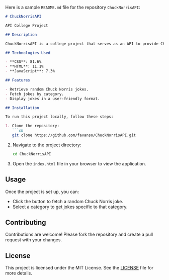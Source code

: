 Here is a sample `README.md` file for the repository `ChuckNorrisAPI`:

```markdown
# ChuckNorrisAPI

API College Project

## Description

ChuckNorrisAPI is a college project that serves as an API to provide Chuck Norris jokes. This project is built primarily using CSS, HTML, and JavaScript.

## Technologies Used

- **CSS**: 81.6%
- **HTML**: 11.1%
- **JavaScript**: 7.3%

## Features

- Retrieve random Chuck Norris jokes.
- Fetch jokes by category.
- Display jokes in a user-friendly format.

## Installation

To run this project locally, follow these steps:

1. Clone the repository:
   ```sh
   git clone https://github.com/favanso/ChuckNorrisAPI.git
   ```

2. Navigate to the project directory:
   ```sh
   cd ChuckNorrisAPI
   ```

3. Open the `index.html` file in your browser to view the application.

## Usage

Once the project is set up, you can:

- Click the button to fetch a random Chuck Norris joke.
- Select a category to get jokes specific to that category.

## Contributing

Contributions are welcome! Please fork the repository and create a pull request with your changes.

## License

This project is licensed under the MIT License. See the [LICENSE](LICENSE) file for more details.
